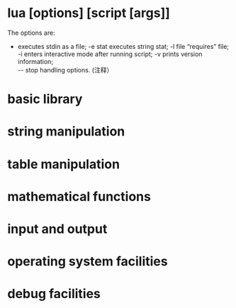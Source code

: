 # lua [options] [script [args]]
The options are:
- executes stdin as a file;
-e stat      executes string stat;
-l file         “requires” file;
-i enters interactive mode after running script;
-v prints version information;    
-- stop handling options. (注释）

# basic library

# string manipulation
# table manipulation
# mathematical functions
# input and output
# operating system facilities
# debug facilities